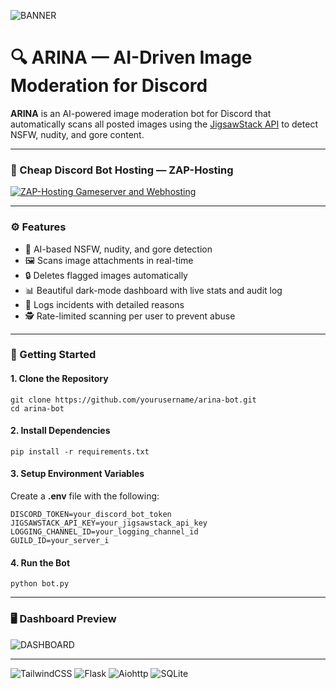 ![BANNER](https://i.imgur.com/nw19eEI.png)
# 🔍 ARINA — AI-Driven Image Moderation for Discord
**ARINA** is an AI-powered image moderation bot for Discord that automatically scans all posted images using the [JigsawStack API](https://jigsawstack.com/docs/api-reference/validate/nsfw?slug=docs&slug=api-reference&slug=validate&slug=nsfw) to detect NSFW, nudity, and gore content.

---

### 💸 Cheap Discord Bot Hosting — ZAP-Hosting

<a href="https://zap-hosting.com/a/9ea4d3e4bc2e61c5da7865608e42b8a69bef4979"><img src="https://zap-hosting.com/interface/download/images.php?type=affiliate&id=426113" alt="ZAP-Hosting Gameserver and Webhosting"></a>

---

### ⚙️ Features

- 🧠 AI-based NSFW, nudity, and gore detection
- 🖼️ Scans image attachments in real-time
- 🔒 Deletes flagged images automatically
- 📊 Beautiful dark-mode dashboard with live stats and audit log
- 🧾 Logs incidents with detailed reasons
- 🕵️ Rate-limited scanning per user to prevent abuse

---

### 🚀 Getting Started

#### 1. Clone the Repository

```
git clone https://github.com/yourusername/arina-bot.git
cd arina-bot
```

#### 2. Install Dependencies
```
pip install -r requirements.txt
```

#### 3. Setup Environment Variables
Create a **.env** file with the following:
```
DISCORD_TOKEN=your_discord_bot_token
JIGSAWSTACK_API_KEY=your_jigsawstack_api_key
LOGGING_CHANNEL_ID=your_logging_channel_id
GUILD_ID=your_server_i
```

#### 4. Run the Bot
```
python bot.py
```

---

### 🖥️ Dashboard Preview

![DASHBOARD](https://i.imgur.com/Eba0OhI.png)

---

![TailwindCSS](https://img.shields.io/badge/tailwindcss-%2338B2AC.svg?style=for-the-badge&logo=tailwind-css&logoColor=white)
![Flask](https://img.shields.io/badge/flask-%23000.svg?style=for-the-badge&logo=flask&logoColor=white)
![Aiohttp](https://img.shields.io/badge/aiohttp-%232C5bb4.svg?style=for-the-badge&logo=aiohttp&logoColor=white)
![SQLite](https://img.shields.io/badge/sqlite-%2307405e.svg?style=for-the-badge&logo=sqlite&logoColor=white)
